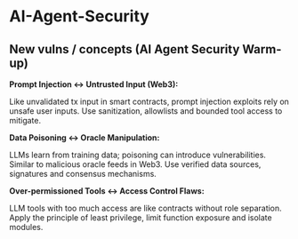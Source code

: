 # AI-Agent-Security

## New vulns / concepts (AI Agent Security Warm-up)

**Prompt Injection ↔ Untrusted Input (Web3):**  

Like unvalidated tx input in smart contracts, prompt injection exploits rely on unsafe user inputs. Use sanitization, allowlists and bounded tool access to mitigate.

**Data Poisoning ↔ Oracle Manipulation:**  

LLMs learn from training data; poisoning can introduce vulnerabilities. Similar to malicious oracle feeds in Web3. Use verified data sources, signatures and consensus mechanisms.

**Over-permissioned Tools ↔ Access Control Flaws:**  

LLM tools with too much access are like contracts without role separation. Apply the principle of least privilege, limit function exposure and isolate modules.
